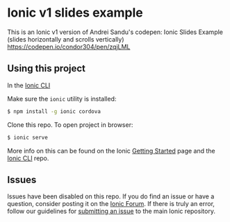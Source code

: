 Ionic v1 slides example 
==============

This is an Ionic v1 version of Andrei Sandu's codepen: Ionic Slides Example (slides horizontally and scrolls vertically) https://codepen.io/condor304/pen/zqjLML

## Using this project

In the [Ionic CLI](https://github.com/ionic-team/ionic-cli) 

Make sure the `ionic` utility is installed:

```bash
$ npm install -g ionic cordova
```

Clone this repo. 
To open project in browser:

```bash
$ ionic serve
```

More info on this can be found on the Ionic [Getting Started](https://ionicframework.com/getting-started) page and the [Ionic CLI](https://github.com/ionic-team/ionic-cli) repo.

## Issues

Issues have been disabled on this repo. If you do find an issue or have a question, consider posting it on the [Ionic Forum](https://forum.ionicframework.com/). If there is truly an error, follow our guidelines for [submitting an issue](https://ionicframework.com/submit-issue/) to the main Ionic repository.
